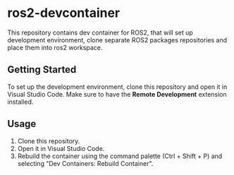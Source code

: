 # ros2-devcontainer
This repository contains dev container for ROS2, that will set up development environment, clone separate ROS2 packages repositories and place them into ros2 workspace.

## Getting Started

To set up the development environment, clone this repository and open it in Visual Studio Code. Make sure to have the **Remote Development** extension installed.

## Usage

1. Clone this repository.
2. Open it in Visual Studio Code.
3. Rebuild the container using the command palette (Ctrl + Shift + P) and selecting "Dev Containers: Rebuild Container".
